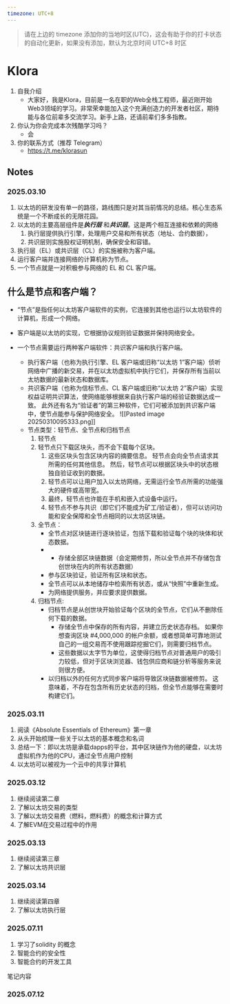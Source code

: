 ```yaml
---
timezone: UTC+8
---
```


> 请在上边的 timezone 添加你的当地时区(UTC)，这会有助于你的打卡状态的自动化更新，如果没有添加，默认为北京时间 UTC+8 时区


# Klora

1. 自我介绍
    - 大家好，我是Klora，目前是一名在职的Web全栈工程师，最近刚开始Web3领域的学习。非常荣幸能加入这个充满创造力的开发者社区，期待能与各位前辈多交流学习。新手上路，还请前辈们多多指教。
2. 你认为你会完成本次残酷学习吗？
    - 会
3. 你的联系方式（推荐 Telegram）
   - https://t.me/klorasun

## Notes

<!-- Content_START -->
### 2025.03.10
1. 以太坊的研发没有单一的路径，路线图只是对其当前情况的总结。核心生态系统是一个不断成长的无限花园。
4. 以太坊的主要高层组件是***执行层*** 和***共识层***。这是两个相互连接和依赖的网络
	1. 执行层提供执行引擎，处理用户交易和所有状态（地址、合约数据），
	2. 共识层则实施股权证明机制，确保安全和容错。
5. 执行层（EL）或共识层（CL）的实施被称为客户端。
6. 运行客户端并连接网络的计算机称为节点。
7. 一个节点就是一对积极参与网络的 EL 和 CL 客户端。
## 什么是节点和客户端？

- “节点”是指任何以太坊客户端软件的实例，它连接到其他也运行以太坊软件的计算机，形成一个网络。 
- 客户端是以太坊的实现，它根据协议规则验证数据并保持网络安全。 
- 一个节点需要运行两种客户端软件：共识客户端和执行客户端。

	- 执行客户端（也称为执行引擎、EL 客户端或旧称“以太坊 1”客户端）侦听网络中广播的新交易，并在以太坊虚拟机中执行它们，并保存所有当前以太坊数据的最新状态和数据库。
	- 共识客户端（也称为信标节点、CL 客户端或旧称“以太坊 2”客户端）实现权益证明共识算法，使网络能够根据来自执行客户端的经验证数据达成一致。 此外还有名为“验证者”的第三种软件，它们可被添加到共识客户端中，使节点能参与保护网络安全。
	![[Pasted image 20250310095333.png]]
	- 节点类型：轻节点、全节点和归档节点
		1. 轻节点 
		2. 轻节点只下载区块头，而不会下载每个区块。 
			1. 这些区块头包含区块内容的摘要信息。 轻节点会向全节点请求其所需的任何其他信息。 然后，轻节点可以根据区块头中的状态根独自验证收到的数据。 
			2. 轻节点可以让用户加入以太坊网络，无需运行全节点所需的功能强大的硬件或高带宽。 
			3. 最终，轻节点也许能在手机和嵌入式设备中运行。 
			4. 轻节点不参与共识（即它们不能成为矿工/验证者），但可以访问功能和安全保障和全节点相同的以太坊区块链。
		3. 全节点：
			- 全节点对区块链进行逐块验证，包括下载和验证每个块的块体和状态数据。
			- - 存储全部区块链数据（会定期修剪，所以全节点并不存储包含创世块在内的所有状态数据）
			- 参与区块验证，验证所有区块和状态。
			- 全节点可以从本地储存中检索所有状态，或从“快照”中重新生成。
			- 为网络提供服务，并应要求提供数据。
		4. 归档节点:
			- 归档节点是从创世块开始验证每个区块的全节点，它们从不删除任何下载的数据。
				- 存储全节点中保存的所有内容，并建立历史状态存档。 如果你想查询区块 #4,000,000 的帐户余额，或者想简单可靠地测试自己的一组交易而不使用跟踪挖掘它们，则需要归档节点。
				- 这些数据以太字节为单位，这使得归档节点对普通用户的吸引力较低，但对于区块浏览器、钱包供应商和链分析等服务来说则很方便。
			- 以归档以外的任何方式同步客户端将导致区块链数据被修剪。 这意味着，不存在包含所有历史状态的归档，但全节点能够在需要时构建它们。
 
### 2025.03.11
1. 阅读《Absolute Essentials of Ethereum》第一章
2. 从头开始梳理一些关于以太坊的基本概念和名词
3. 总结一下：即以太坊是承载dapps的平台，其中区块链作为他的硬盘，以太坊虚拟机作为他的CPU，通过全节点用户控制
4. 以太坊可以被视为一个云中的共享计算机

### 2025.03.12
1. 继续阅读第二章
2. 了解以太坊交易的类型
3. 了解以太坊交易费（燃料，燃料费）的概念和计算方式
4. 了解EVM在交易过程中的作用

### 2025.03.13
1. 继续阅读第三章
2. 了解以太坊共识层

### 2025.03.14
1. 继续阅读第四章
2. 了解以太坊执行层


### 2025.07.11
1. 学习了solidity 的概念
2. 智能合约的安全性
3. 智能合约的开发工具

笔记内容

### 2025.07.12

<!-- Content_END -->
